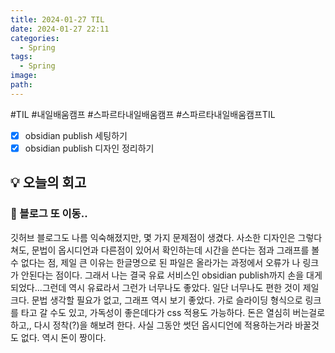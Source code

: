 ```yaml
---
title: 2024-01-27 TIL
date: 2024-01-27 22:11
categories:
  - Spring
tags:
  - Spring
image: 
path:
---
```

#TIL #내일배움캠프 #스파르타내일배움캠프 #스파르타내일배움캠프TIL 

- [x] obsidian publish 세팅하기
- [x] obsidian publish 디자인 정리하기

## 💡 오늘의 회고
### 👀 블로그 또 이동..
깃허브 블로그도 나름 익숙해졌지만, 몇 가지 문제점이 생겼다. 사소한 디자인은 그렇다 쳐도, 문법이 옵시디언과 다른점이 있어서 확인하는데 시간을 쓴다는 점과 그래프를 볼 수 없다는 점, 제일 큰 이유는 한글명으로 된 파일은 올라가는 과정에서 오류가 나 링크가 안된다는 점이다. 그래서 나는 결국 유료 서비스인 obsidian publish까지 손을 대게 되었다...그런데 역시 유료라서 그런가 너무나도 좋았다. 일단 너무나도 편한 것이 제일 크다. 문법 생각할 필요가 없고, 그래프 역시 보기 좋았다. 가로 슬라이딩 형식으로 링크를 타고 갈 수도 있고, 가독성이 좋은데다가 css 적용도 가능하다. 돈은 열심히 버는걸로 하고,, 다시 정착(?)을 해보려 한다. 사실 그동안 썻던 옵시디언에 적용하는거라 바꿀것도 없다. 역시 돈이 짱이다.
